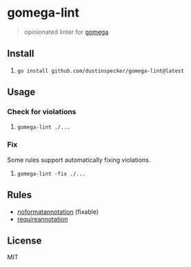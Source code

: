 # gomega-lint

> opinionated linter for [gomega](https://onsi.github.io/gomega/)

## Install

1. `go install github.com/dustinspecker/gomega-lint@latest`

## Usage

### Check for violations

1. `gomega-lint ./...`

### Fix

Some rules support automatically fixing violations.

1. `gomega-lint -fix ./...`

## Rules

- [noformatannotation](docs/rules/noformatannotation.md) (fixable)
- [requireannotation](docs/rules/requireannotation.md)

## License
MIT
